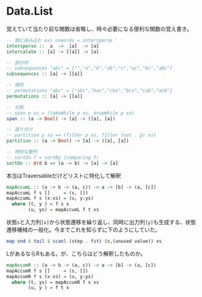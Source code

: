 # Data.List

覚えていて当たり前な関数は省略し、時々必要になる便利な関数の覚え書き。

```haskell
-- 間に挟み込む ex) unwords = intersperse ' '
intersperse ::  a  ->  [a]  -> [a]
intercalate :: [a] -> [[a]] -> [a]

-- 部分列
-- subsequences "abc" = ["","a","b","ab","c","ac","bc","abc"]
subsequences :: [a] -> [[a]]

-- 順列
-- permutations "abc" = ["abc","bac","cba","bca","cab","acb"]
permutations :: [a] -> [[a]]

-- 分割
-- span p xs = (takeWhile p xs, dropWhile p xs)
span :: (a -> Bool) -> [a] -> ([a], [a])

-- 選り分け
-- partition p xs == (filter p xs, filter (not . p) xs)
partition :: (a -> Bool) -> [a] -> ([a], [a])

-- 特別な整列
-- sortOn f = sortBy (comparing f)
sortOn :: Ord b => (a -> b) -> [a] -> [a]
```

本当はTraversableだけどリストに特化して解釈

```haskell
mapAccumL :: (a -> b -> (a, c)) -> a -> [b] -> (a, [c])
mapAccumL f s []     = (s, [])
mapAccumL f s (x:xs) = (u, y:ys)
  where (t, y ) = f s x
        (u, ys) = mapAccumL f t xs
```

状態`s`と入力列`[x]`から状態遷移を繰り返し、同時に出力列`[y]`も生成する、状態遷移機械の一般化。今までこれを知らずに下のようにしていた。

```haskell
map snd $ tail $ scanl (step . fst) (s,(unused value)) xs
```

LがあるならRもある。が、こちらはどう解釈したものか。

```haskell
mapAccumR :: (a -> b -> (a, c)) -> a -> [b] -> (a, [c])
mapAccumR f s []     = (s, [])
mapAccumR f s (x:xs) = (u, y:ys)
  where (t, ys) = mapAccumR f s xs
        (u, y ) = f t x
```

